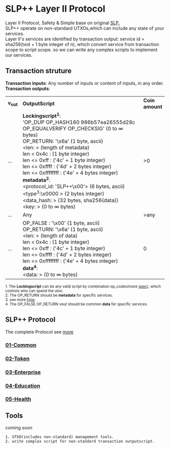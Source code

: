 # SLP++ Layer II Protocol
Layer II Protocol, Safety & Simple base on original  [SLP.](https://github.com/simpleledger/slp-specifications)  
SLP++ operate on non-standard UTXOs,which can include any state of your services.      
Layer II's services are identified by transaction output: service id = sha256(txid + 1 byte integer of n), which convert service from transaction scope to script scope. so we can write any complex scripts to implement our services. 
## Transaction struture

**Transaction inputs**: Any number of inputs or content of inputs, in any order.  
**Transaction outputs**:
<table>
<tr>
  <td><b>v<sub>out</sub></b></td>
  <td><b>OutputScript </b></td>
  <td><b>Coin<br>amount </b></td>
</tr>
  <tr>
    <td>...</td>
   <td>
   <b>Lockingscript<sup>1</sup></b>:</br>
   'OP_DUP OP_HASH160 986b57ea26555d28c OP_EQUALVERIFY OP_CHECKSIG' (0 to ∞ bytes)<br/>   
   OP_RETURN: '\x6a' (1 byte, ascii)<br/>
   &lt;len: &gt; (length of metadata)<br/>
   len < 0x4c : (1 byte integer) <br/> 
   len <= 0xff : ('4c' + 1 byte integer) <br/> 
   len <= 0xffff : ('4d' + 2 bytes integer)<br/> 
   len <= 0xffffffff : ('4e' + 4 bytes integer) <br/> 
   <b>metadata<sup>2</sup></b>: <br/>
   &lt;protocol_id: 'SLP++\x00'&gt; (6 bytes, ascii)<br/>
   &lt;type<sup>3</sup>:\x0000 &gt; (2 bytes integer)<br/>
   &lt;data_hash: &gt; (32 bytes, sha256(data))<br/>
   &lt;key: &gt; (0 to ∞ bytes)<br/>
   </td>
   <td>>0</td>
  </tr>
  
  <tr>
    <td>...</td>
    <td>Any</td>
   <td>>any</td>
  </tr>
  
  <tr>
    <td>...</td>
    <td>
    OP_FALSE : '\x00' (1 byte, ascii)<br>
    OP_RETURN: '\x6a' (1 byte, ascii)<br> 
   &lt;len: &gt; (length of data)<br/>
   len < 0x4c : (1 byte integer) <br/> 
   len <= 0xff : ('4c' + 1 byte integer) <br/> 
   len <= 0xffff : ('4d' + 2 bytes integer) <br/> 
   len <= 0xffffffff : ('4e' + 4 bytes integer) <br/> 
   <b>data<sup>4</sup></b>:<br/>
   &lt;data: &gt; (0 to ∞ bytes)<br/>
    </td>
    <td>0</td>
  </tr>
 
</table>

<sup>1. The <b>Lockingscript</b> can be any valid script by combination op_codes(more [spec](https://github.com/bitcoin-sv-specs/protocol/blob/master/updates/genesis-spec.md)), which controls who can spend the utxo. </sup>   
<sup>2. The OP_RETURN should be <b>metadata</b> for specific services. </sup>   
<sup>3. see more [type](./index.md). </sup>   
<sup>4. The OP_FALSE OP_RETURN vout should be common <b>data</b> for specific services. </sup>   


## SLP++ Protocol
The complete Protocol see [more](./index.md)      

### [01-Common](./common/)  

### [02-Token](./token/)

### [03-Enterprise](./enterprise/)  

### [04-Education](./education/)  

### [05-Health](./health/)  



## Tools  
coming soon
```
1. UTXO(includes non-standard) management tools.  
2. write complex script for non-standard transaction outputscript.
```
